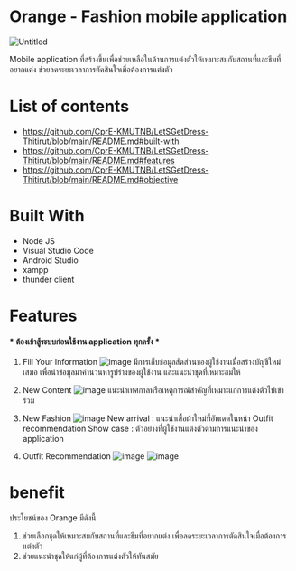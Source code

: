 # Orange - Fashion mobile application

![Untitled](https://github.com/CprE-KMUTNB/LetSGetDress-Thitirut/assets/142330962/41cf4932-5bc6-4dfc-aa33-54ba51dc0671) 

Mobile application ที่สร้างขึ้นเพื่อช่วยเหลือในด้านการแต่งตัวให้เหมาะสมกับสถานที่และธีมที่อยากแต่ง ช่วยลดระยะเวลาการตัดสินใจเมื่อต้องการแต่งตัว

# List of contents
- https://github.com/CprE-KMUTNB/LetSGetDress-Thitirut/blob/main/README.md#built-with
- https://github.com/CprE-KMUTNB/LetSGetDress-Thitirut/blob/main/README.md#features
- https://github.com/CprE-KMUTNB/LetSGetDress-Thitirut/blob/main/README.md#objective

# Built With
- Node JS
- Visual Studio Code 
- Android Studio
- xampp
- thunder client

# Features
#### * ต้องเข้าสู้ระบบก่อนใช้งาน application ทุกครั้ง *
1. Fill Your Information
![image](https://github.com/CprE-KMUTNB/LetSGetDress-Thitirut/assets/142330962/de02656a-14e1-4fc2-a532-ba4d35f2192b)
มีการเก็บข้อมูลสัดส่วนของผู้ใช้งานเมื่อสร้างบัญชีใหม่เสมอ เพื่อนำข้อมูลมาคำนวนหารูปร่างของผู้ใช้งาน และแนะนำชุดที่เหมาะสมให้
   
2. New Content
![image](https://github.com/CprE-KMUTNB/LetSGetDress-Thitirut/assets/142330962/fd8b96f4-8258-491a-a7b0-0615dbf149b3)
แนะนำเทศกาลหรือเหตุการณ์สำคัญที่เหมาะแก่การแต่งตัวไปเข้าร่วม

3. New Fashion
![image](https://github.com/CprE-KMUTNB/LetSGetDress-Thitirut/assets/142330962/8ab70484-868c-474a-880d-022d491b6713)
New arrival : แนะนำเสื้อผ้าใหม่ที่อัพเดตในหน้า Outfit recommendation
Show case : ตัวอย่างที่ผู้ใช้งานแต่งตัวตามการแนะนำของ application

4. Outfit Recommendation
![image](https://github.com/CprE-KMUTNB/LetSGetDress-Thitirut/assets/142330962/6c5b6a20-8753-465d-b3c8-e3099999c366)     ![image](https://github.com/CprE-KMUTNB/LetSGetDress-Thitirut/assets/142330962/ceac84b4-30b2-41aa-854a-fd4beee48e8e)



# benefit
ประโยชน์ของ Orange มีดังนี้
1. ช่วยเลือกชุดให้เหมาะสมกับสถานที่และธีมที่อยากแต่ง เพื่อลดระยะเวลาการตัดสินใจเมื่อต้องการแต่งตัว
2. ช่วยแนะนำชุดให้แก่ผู้ที่ต้องการแต่งตัวให้ทันสมัย


